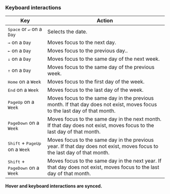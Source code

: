 ### Keyboard interactions

| Key                                                | Action                                                                                                                    |
| -------------------------------------------------- | ------------------------------------------------------------------------------------------------------------------------- |
| <kbd>Space</kbd> or <kbd>↵</kbd> on a `Day`        | Selects the date.                                                                                                         |
| <kbd>→</kbd> on a `Day`                            | Moves focus to the next day.                                                                                              |
| <kbd>←</kbd> on a `Day`                            | Moves focus to the previous day..                                                                                         |
| <kbd>↓</kbd> on a `Day`                            | Moves focus to the same day of the next week.                                                                             |
| <kbd>↑</kbd> on a `Day`                            | Moves focus to the same day of the previous week.                                                                         |
| <kbd>Home</kbd> on a `Week`                        | Moves focus to the first day of the week.                                                                                 |
| <kbd>End</kbd> on a `Week`                         | Moves focus to the last day of the week.                                                                                  |
| <kbd>PageUp</kbd> on a `Week`                      | Moves focus to the same day in the previous month. If that day does not exist, moves focus to the last day of that month. |
| <kbd>PageDown</kbd> on a `Week`                    | Moves focus to the same day in the next month. If that day does not exist, moves focus to the last day of that month.     |
| <kbd>Shift</kbd> + <kbd>PageUp</kbd> on a `Week`   | Moves focus to the same day in the previous year. If that day does not exist, moves focus to the last day of that month.  |
| <kbd>Shift</kbd> + <kbd>PageDown</kbd> on a `Week` | Moves focus to the same day in the next year. If that day does not exist, moves focus to the last day of that month.      |

**Hover and keyboard interactions are synced.**
